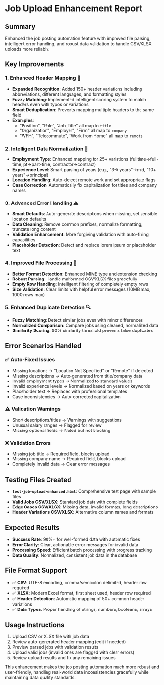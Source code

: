 # Job Upload Enhancement Report

## Summary
Enhanced the job posting automation feature with improved file parsing, intelligent error handling, and robust data validation to handle CSV/XLSX uploads more reliably.

## Key Improvements

### 1. Enhanced Header Mapping 🎯
- **Expanded Recognition**: Added 150+ header variations including abbreviations, different languages, and formatting styles
- **Fuzzy Matching**: Implemented intelligent scoring system to match headers even with typos or variations
- **Smart Deduplication**: Prevents mapping multiple headers to the same field
- **Examples**: 
  - "Position", "Role", "Job_Title" all map to `title`
  - "Organization", "Employer", "Firm" all map to `company`
  - "WFH", "Telecommute", "Work from Home" all map to `remote`

### 2. Intelligent Data Normalization 🔧
- **Employment Type**: Enhanced mapping for 25+ variations (fulltime→full-time, pt→part-time, contractor→contract)
- **Experience Level**: Smart parsing of years (e.g., "3-5 years"→mid, "10+ years"→principal)
- **Location Handling**: Auto-detect remote work and set appropriate flags
- **Case Correction**: Automatically fix capitalization for titles and company names

### 3. Advanced Error Handling ⚠️
- **Smart Defaults**: Auto-generate descriptions when missing, set sensible location defaults
- **Data Cleaning**: Remove common prefixes, normalize formatting, truncate long content
- **Validation Enhancement**: More forgiving validation with auto-fixing capabilities
- **Placeholder Detection**: Detect and replace lorem ipsum or placeholder text

### 4. Improved File Processing 📁
- **Better Format Detection**: Enhanced MIME type and extension checking
- **Robust Parsing**: Handle malformed CSV/XLSX files gracefully
- **Empty Row Handling**: Intelligent filtering of completely empty rows
- **Size Validation**: Clear limits with helpful error messages (10MB max, 1000 rows max)

### 5. Enhanced Duplicate Detection 🔍
- **Fuzzy Matching**: Detect similar jobs even with minor differences
- **Normalized Comparison**: Compare jobs using cleaned, normalized data
- **Similarity Scoring**: 90% similarity threshold prevents false duplicates

## Error Scenarios Handled

### ✅ Auto-Fixed Issues
- Missing locations → "Location Not Specified" or "Remote" if detected
- Missing descriptions → Auto-generated from title/company data
- Invalid employment types → Normalized to standard values
- Invalid experience levels → Normalized based on years or keywords
- Placeholder text → Replaced with professional templates
- Case inconsistencies → Auto-corrected capitalization

### ⚠️ Validation Warnings  
- Short descriptions/titles → Warnings with suggestions
- Unusual salary ranges → Flagged for review
- Missing optional fields → Noted but not blocking

### ❌ Validation Errors
- Missing job title → Required field, blocks upload
- Missing company name → Required field, blocks upload  
- Completely invalid data → Clear error messages

## Testing Files Created
- **`test-job-upload-enhanced.html`**: Comprehensive test page with sample files
- **Valid Jobs CSV/XLSX**: Standard job data with complete fields
- **Edge Cases CSV/XLSX**: Missing data, invalid formats, long descriptions
- **Header Variations CSV/XLSX**: Alternative column names and formats

## Expected Results
- **Success Rate**: 90%+ for well-formed data with automatic fixes
- **Error Clarity**: Clear, actionable error messages for invalid data
- **Processing Speed**: Efficient batch processing with progress tracking
- **Data Quality**: Normalized, consistent job data in the database

## File Format Support
- ✅ **CSV**: UTF-8 encoding, comma/semicolon delimited, header row required
- ✅ **XLSX**: Modern Excel format, first sheet used, header row required
- ✅ **Header Detection**: Automatic mapping of 50+ common header variations
- ✅ **Data Types**: Proper handling of strings, numbers, booleans, arrays

## Usage Instructions
1. Upload CSV or XLSX file with job data
2. Review auto-generated header mapping (edit if needed)
3. Preview parsed jobs with validation results
4. Upload valid jobs (invalid ones are flagged with clear errors)
5. Review upload results and fix any remaining issues

This enhancement makes the job posting automation much more robust and user-friendly, handling real-world data inconsistencies gracefully while maintaining data quality standards.